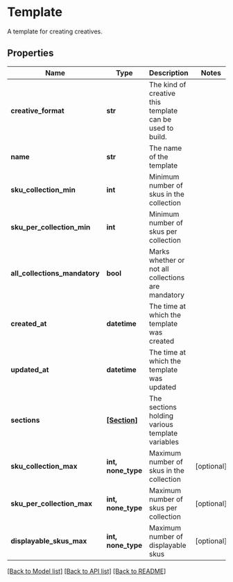 # Template

A template for creating creatives.

## Properties
Name | Type | Description | Notes
------------ | ------------- | ------------- | -------------
**creative_format** | **str** | The kind of creative this template can be used to build. | 
**name** | **str** | The name of the template | 
**sku_collection_min** | **int** | Minimum number of skus in the collection | 
**sku_per_collection_min** | **int** | Minimum number of skus per collection | 
**all_collections_mandatory** | **bool** | Marks whether or not all collections are mandatory | 
**created_at** | **datetime** | The time at which the template was created | 
**updated_at** | **datetime** | The time at which the template was updated | 
**sections** | [**[Section]**](Section.md) | The sections holding various template variables | 
**sku_collection_max** | **int, none_type** | Maximum number of skus in the collection | [optional] 
**sku_per_collection_max** | **int, none_type** | Maximum number of skus per collection | [optional] 
**displayable_skus_max** | **int, none_type** | Maximum number of displayable skus | [optional] 

[[Back to Model list]](../README.md#documentation-for-models) [[Back to API list]](../README.md#documentation-for-api-endpoints) [[Back to README]](../README.md)


